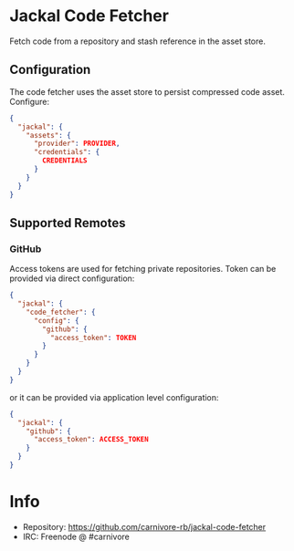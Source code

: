 # Jackal Code Fetcher

Fetch code from a repository and stash reference in the asset store.

## Configuration

The code fetcher uses the asset store to persist compressed code
asset. Configure:

```json
{
  "jackal": {
    "assets": {
      "provider": PROVIDER,
      "credentials": {
        CREDENTIALS
      }
    }
  }
}
```

## Supported Remotes

### GitHub

Access tokens are used for fetching private repositories. Token can
be provided via direct configuration:

```json
{
  "jackal": {
    "code_fetcher": {
      "config": {
        "github": {
          "access_token": TOKEN
        }
      }
    }
  }
}
```

or it can be provided via application level configuration:

```json
{
  "jackal": {
    "github": {
      "access_token": ACCESS_TOKEN
    }
  }
}
```

# Info

* Repository: https://github.com/carnivore-rb/jackal-code-fetcher
* IRC: Freenode @ #carnivore
